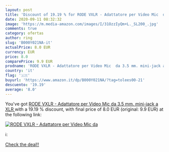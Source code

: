 ```yaml
---
layout: post
title: 'Discount of 19.19 % for RODE VXLR - Adattatore per Video Mic  da'
date: 2020-09-11 08:32:32
image: 'https://m.media-amazon.com/images/I/31OzzIyQm+L._SL200_.jpg'
comments: true
category: ofertas
author: ring
slug: 'B000Y021NA-it'
actualPrice: 8.0 EUR
currency: EUR
price: 8.0
comparePrice: 9.9 EUR
prodname: 'RODE VXLR - Adattatore per Video Mic  da 3.5 mm. mini-jack a XLR '
country: 'it'
flag: '🇮🇹'
buyurl: 'https://www.amazon.it/dp/B000Y021NA/?tag=tolees00-21'
descuento: '19.19'
average: '8.0'
---
```


You've got [RODE VXLR - Adattatore per Video Mic  da 3.5 mm. mini-jack a XLR ](https://www.amazon.it/dp/B000Y021NA/?tag=tolees00-21) with a  19.19 % discount, with final price of 8.0 EUR (original: 9.9 EUR) at the following link:

[![RODE VXLR - Adattatore per Video Mic  da](https://m.media-amazon.com/images/I/31OzzIyQm+L._SL200_.jpg)](https://www.amazon.it/dp/B000Y021NA/?tag=tolees00-21)

ℹ️:


[Check the deal!!](https://www.amazon.it/dp/B000Y021NA/?tag=tolees00-21)
